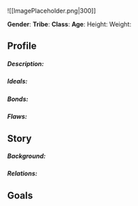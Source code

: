 ![[ImagePlaceholder.png|300]]

**Gender**: 
**Tribe**: 
**Class**: 
**Age**: 
Height:
Weight:
## Profile
##### Description:

##### Ideals: 

##### Bonds: 

##### Flaws: 

## Story

##### Background: 

##### Relations: 

## Goals
